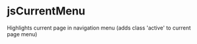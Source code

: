 # jsCurrentMenu
Highlights current page in navigation menu (adds class 'active' to current page menu)

